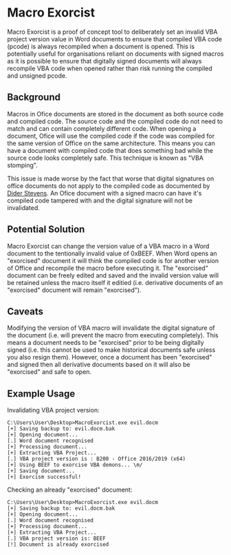 # Macro Exorcist
Macro Exorcist is a proof of concept tool to deliberately set an invalid VBA project version value in Word documents to ensure that compiled VBA code (pcode) is always recompiled when a document is opened. This is potentially useful for organisations reliant on documents with signed macros as it is possible to ensure that digitally signed documents will always recompile VBA code when opened rather than risk running the compiled and unsigned pcode.

## Background
Macros in Ofice documents are stored in the document as both source code and compiled code. The source code and the compiled code do not need to match and can contain completely different code. When opening a document, Ofice will use the compiled code if the code was compiled for the same version of Office on the same architecture. This means you can have a document with compiled code that does something bad while the source code looks completely safe. This technique is known as "VBA stomping".

This issue is made worse by the fact that worse that digital signatures on office documents do not apply to the compiled code as documented by [Dider Stevens](https://blog.nviso.eu/2020/06/04/tampering-with-digitally-signed-vba-projects/). An Ofice document with a signed macro can have it's compiled code tampered with and the digital signature will not be invalidated.

## Potential Solution
Macro Exorcist can change the version value of a VBA macro in a Word document to the tentionally invalid value of 0xBEEF. When Word opens an "exorcised" document it will think the compiled code is for another version of Office and recompile the macro before executing it. The "exorcised" document can be freely edited and saved and the invalid version value will be retained unless the macro itself it editied (i.e. derivative documents of an "exorcised" document will remain "exorcised").

## Caveats
Modifying the version of VBA macro will invalidate the digital signature of the document (i.e. will prevent the macro from executing completely). This means a document needs to be "exorcised" prior to be being digitally signed (i.e. this cannot be used to make historical documents safe unless you also resign them). However, once a document has been "exorcised" and signed then all derivative documents based on it will also be "exorcised" and safe to open.

## Example Usage
Invalidating VBA project version:
```donthighlight
C:\Users\User\Desktop>MacroExorcist.exe evil.docm
[+] Saving backup to: evil.docm.bak
[+] Opening document...
[.] Word document recognised
[+] Processing document...
[+] Extracting VBA Project...
[.] VBA project version is : B200 - Office 2016/2019 (x64)
[+] Using BEEF to exorcise VBA demons... \m/
[+] Saving document...
[+] Exorcism successful!

```

Checking an already "exorcised" document:
```donthighlight
C:\Users\User\Desktop>MacroExorcist.exe evil.docm
[+] Saving backup to: evil.docm.bak
[+] Opening document...
[.] Word document recognised
[+] Processing document...
[+] Extracting VBA Project...
[.] VBA project version is: BEEF
[!] Document is already exorcised

```
